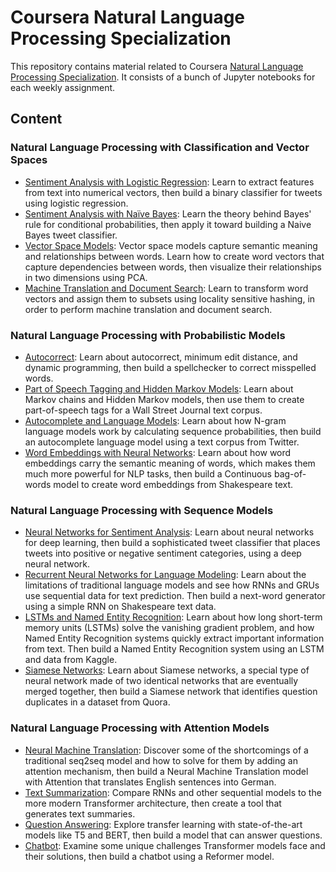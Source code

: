# Coursera Natural Language Processing Specialization

This repository contains material related to Coursera [Natural Language Processing Specialization](https://www.coursera.org/specializations/natural-language-processing). It consists of a bunch of Jupyter notebooks for each weekly assignment.

## Content

### Natural Language Processing with Classification and Vector Spaces

* [Sentiment Analysis with Logistic Regression](https://github.com/naderabdalghani/coursera-natural-language-processing-specialization/tree/main/1.%20Natural%20Language%20Processing%20with%20Classification%20and%20Vector%20Spaces/Week1): Learn to extract features from text into numerical vectors, then build a binary classifier for tweets using logistic regression.
* [Sentiment Analysis with Naïve Bayes](https://github.com/naderabdalghani/coursera-natural-language-processing-specialization/tree/main/1.%20Natural%20Language%20Processing%20with%20Classification%20and%20Vector%20Spaces/Week2): Learn the theory behind Bayes' rule for conditional probabilities, then apply it toward building a Naive Bayes tweet classifier.
* [Vector Space Models](https://github.com/naderabdalghani/coursera-natural-language-processing-specialization/tree/main/1.%20Natural%20Language%20Processing%20with%20Classification%20and%20Vector%20Spaces/Week3): Vector space models capture semantic meaning and relationships between words. Learn how to create word vectors that capture dependencies between words, then visualize their relationships in two dimensions using PCA.
* [Machine Translation and Document Search](https://github.com/naderabdalghani/coursera-natural-language-processing-specialization/tree/main/1.%20Natural%20Language%20Processing%20with%20Classification%20and%20Vector%20Spaces/Week4): Learn to transform word vectors and assign them to subsets using locality sensitive hashing, in order to perform machine translation and document search.

### Natural Language Processing with Probabilistic Models

* [Autocorrect](https://github.com/naderabdalghani/coursera-natural-language-processing-specialization/tree/main/2.%20Natural%20Language%20Processing%20with%20Probabilistic%20Models/Week1): Learn about autocorrect, minimum edit distance, and dynamic programming, then build a spellchecker to correct misspelled words.
* [Part of Speech Tagging and Hidden Markov Models](https://github.com/naderabdalghani/coursera-natural-language-processing-specialization/tree/main/2.%20Natural%20Language%20Processing%20with%20Probabilistic%20Models/Week2): Learn about Markov chains and Hidden Markov models, then use them to create part-of-speech tags for a Wall Street Journal text corpus.
* [Autocomplete and Language Models](https://github.com/naderabdalghani/coursera-natural-language-processing-specialization/tree/main/2.%20Natural%20Language%20Processing%20with%20Probabilistic%20Models/Week3): Learn about how N-gram language models work by calculating sequence probabilities, then build an autocomplete language model using a text corpus from Twitter.
* [Word Embeddings with Neural Networks](https://github.com/naderabdalghani/coursera-natural-language-processing-specialization/tree/main/2.%20Natural%20Language%20Processing%20with%20Probabilistic%20Models/Week4): Learn about how word embeddings carry the semantic meaning of words, which makes them much more powerful for NLP tasks, then build a Continuous bag-of-words model to create word embeddings from Shakespeare text.

### Natural Language Processing with Sequence Models

* [Neural Networks for Sentiment Analysis](https://github.com/naderabdalghani/coursera-natural-language-processing-specialization/tree/main/3.%20Natural%20Language%20Processing%20with%20Sequence%20Models/Week1): Learn about neural networks for deep learning, then build a sophisticated tweet classifier that places tweets into positive or negative sentiment categories, using a deep neural network.
* [Recurrent Neural Networks for Language Modeling](https://github.com/naderabdalghani/coursera-natural-language-processing-specialization/tree/main/3.%20Natural%20Language%20Processing%20with%20Sequence%20Models/Week2): Learn about the limitations of traditional language models and see how RNNs and GRUs use sequential data for text prediction. Then build a next-word generator using a simple RNN on Shakespeare text data.
* [LSTMs and Named Entity Recognition](https://github.com/naderabdalghani/coursera-natural-language-processing-specialization/tree/main/3.%20Natural%20Language%20Processing%20with%20Sequence%20Models/Week3): Learn about how long short-term memory units (LSTMs) solve the vanishing gradient problem, and how Named Entity Recognition systems quickly extract important information from text. Then build a Named Entity Recognition system using an LSTM and data from Kaggle.
* [Siamese Networks](https://github.com/naderabdalghani/coursera-natural-language-processing-specialization/tree/main/3.%20Natural%20Language%20Processing%20with%20Sequence%20Models/Week4): Learn about Siamese networks, a special type of neural network made of two identical networks that are eventually merged together, then build a Siamese network that identifies question duplicates in a dataset from Quora.

### Natural Language Processing with Attention Models

* [Neural Machine Translation](https://github.com/naderabdalghani/coursera-natural-language-processing-specialization/tree/main/4.%20Natural%20Language%20Processing%20with%20Attention%20Models/Week1): Discover some of the shortcomings of a traditional seq2seq model and how to solve for them by adding an attention mechanism, then build a Neural Machine Translation model with Attention that translates English sentences into German.
* [Text Summarization](https://github.com/naderabdalghani/coursera-natural-language-processing-specialization/tree/main/4.%20Natural%20Language%20Processing%20with%20Attention%20Models/Week2): Compare RNNs and other sequential models to the more modern Transformer architecture, then create a tool that generates text summaries.
* [Question Answering](https://github.com/naderabdalghani/coursera-natural-language-processing-specialization/tree/main/4.%20Natural%20Language%20Processing%20with%20Attention%20Models/Week3): Explore transfer learning with state-of-the-art models like T5 and BERT, then build a model that can answer questions.
* [Chatbot](https://github.com/naderabdalghani/coursera-natural-language-processing-specialization/tree/main/4.%20Natural%20Language%20Processing%20with%20Attention%20Models/Week4): Examine some unique challenges Transformer models face and their solutions, then build a chatbot using a Reformer model.
